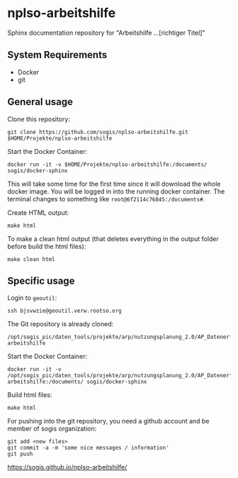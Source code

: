 # nplso-arbeitshilfe

Sphinx documentation repository for "Arbeitshilfe ...[richtiger Titel]"

## System Requirements

* Docker
* git

## General usage

Clone this repository:

```
git clone https://github.com/sogis/nplso-arbeitshilfe.git $HOME/Projekte/nplso-arbeitshilfe
```

Start the Docker Container:

```
docker run -it -v $HOME/Projekte/nplso-arbeitshilfe:/documents/ sogis/docker-sphinx
``` 

This will take some time for the first time since it will download the whole docker image. You will be logged in into the running docker container. The terminal changes to something like `root@6f2114c76845:/documents#`.  

Create HTML output:

```
make html
```

To make a clean html output (that deletes everything in the output folder before build the html files):

```
make clean html
```

## Specific usage

Login to `geoutil`:

```
ssh bjsvwzie@geoutil.verw.rootso.org
```

The Git repository is already cloned:

```
/opt/sogis_pic/daten_tools/projekte/arp/nutzungsplanung_2.0/AP_Datenerfassung/AP_technische_Arbeitshilfe/nplso-arbeitshilfe
```

Start the Docker Container:

```
docker run -it -v /opt/sogis_pic/daten_tools/projekte/arp/nutzungsplanung_2.0/AP_Datenerfassung/AP_technische_Arbeitshilfe/nplso-arbeitshilfe:/documents/ sogis/docker-sphinx
``` 

Build html files:

```
make html
```

For pushing into the git repository, you need a github account and be member of sogis organization:

```
git add <new files>
git commit -a -m 'some nice messages / information'
git push
```

https://sogis.github.io/nplso-arbeitshilfe/